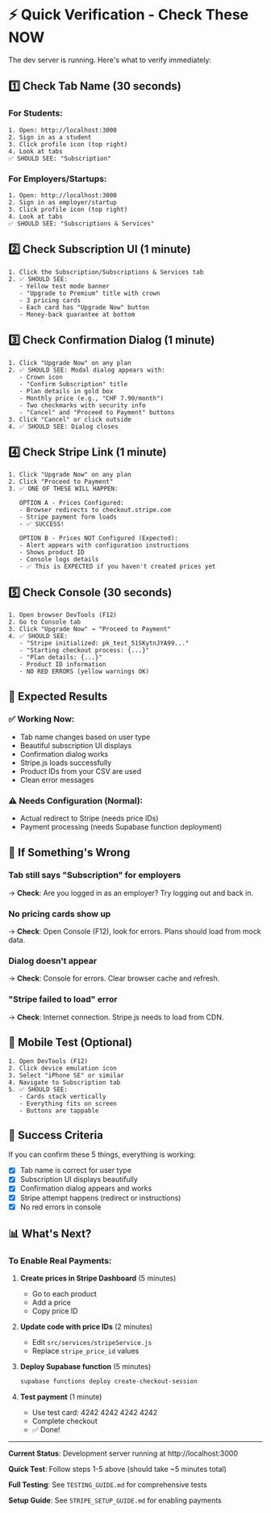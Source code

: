 # ⚡ Quick Verification - Check These NOW

The dev server is running. Here's what to verify immediately:

## 1️⃣ Check Tab Name (30 seconds)

### For Students:
```
1. Open: http://localhost:3000
2. Sign in as a student
3. Click profile icon (top right)
4. Look at tabs
✅ SHOULD SEE: "Subscription"
```

### For Employers/Startups:
```
1. Open: http://localhost:3000
2. Sign in as employer/startup
3. Click profile icon (top right)
4. Look at tabs
✅ SHOULD SEE: "Subscriptions & Services"
```

## 2️⃣ Check Subscription UI (1 minute)

```
1. Click the Subscription/Subscriptions & Services tab
2. ✅ SHOULD SEE:
   - Yellow test mode banner
   - "Upgrade to Premium" title with crown
   - 3 pricing cards
   - Each card has "Upgrade Now" button
   - Money-back guarantee at bottom
```

## 3️⃣ Check Confirmation Dialog (1 minute)

```
1. Click "Upgrade Now" on any plan
2. ✅ SHOULD SEE: Modal dialog appears with:
   - Crown icon
   - "Confirm Subscription" title
   - Plan details in gold box
   - Monthly price (e.g., "CHF 7.90/month")
   - Two checkmarks with security info
   - "Cancel" and "Proceed to Payment" buttons
3. Click "Cancel" or click outside
4. ✅ SHOULD SEE: Dialog closes
```

## 4️⃣ Check Stripe Link (1 minute)

```
1. Click "Upgrade Now" on any plan
2. Click "Proceed to Payment"
3. ✅ ONE OF THESE WILL HAPPEN:

   OPTION A - Prices Configured:
   - Browser redirects to checkout.stripe.com
   - Stripe payment form loads
   - ✅ SUCCESS!

   OPTION B - Prices NOT Configured (Expected):
   - Alert appears with configuration instructions
   - Shows product ID
   - Console logs details
   - ✅ This is EXPECTED if you haven't created prices yet
```

## 5️⃣ Check Console (30 seconds)

```
1. Open browser DevTools (F12)
2. Go to Console tab
3. Click "Upgrade Now" → "Proceed to Payment"
4. ✅ SHOULD SEE:
   - "Stripe initialized: pk_test_51SKytnJYA99..."
   - "Starting checkout process: {...}"
   - "Plan details: {...}"
   - Product ID information
   - NO RED ERRORS (yellow warnings OK)
```

## 🎯 Expected Results

### ✅ Working Now:
- Tab name changes based on user type
- Beautiful subscription UI displays
- Confirmation dialog works
- Stripe.js loads successfully
- Product IDs from your CSV are used
- Clean error messages

### ⚠️ Needs Configuration (Normal):
- Actual redirect to Stripe (needs price IDs)
- Payment processing (needs Supabase function deployment)

## 🐛 If Something's Wrong

### Tab still says "Subscription" for employers
→ **Check**: Are you logged in as an employer? Try logging out and back in.

### No pricing cards show up
→ **Check**: Open Console (F12), look for errors. Plans should load from mock data.

### Dialog doesn't appear
→ **Check**: Console for errors. Clear browser cache and refresh.

### "Stripe failed to load" error
→ **Check**: Internet connection. Stripe.js needs to load from CDN.

## 📱 Mobile Test (Optional)

```
1. Open DevTools (F12)
2. Click device emulation icon
3. Select "iPhone SE" or similar
4. Navigate to Subscription tab
5. ✅ SHOULD SEE:
   - Cards stack vertically
   - Everything fits on screen
   - Buttons are tappable
```

## 🎉 Success Criteria

If you can confirm these 5 things, everything is working:

- [x] Tab name is correct for user type
- [x] Subscription UI displays beautifully
- [x] Confirmation dialog appears and works
- [x] Stripe attempt happens (redirect or instructions)
- [x] No red errors in console

## 📊 What's Next?

### To Enable Real Payments:

1. **Create prices in Stripe Dashboard** (5 minutes)
   - Go to each product
   - Add a price
   - Copy price ID

2. **Update code with price IDs** (2 minutes)
   - Edit `src/services/stripeService.js`
   - Replace `stripe_price_id` values

3. **Deploy Supabase function** (5 minutes)
   ```bash
   supabase functions deploy create-checkout-session
   ```

4. **Test payment** (1 minute)
   - Use test card: 4242 4242 4242 4242
   - Complete checkout
   - ✅ Done!

---

**Current Status**: Development server running at http://localhost:3000

**Quick Test**: Follow steps 1-5 above (should take ~5 minutes total)

**Full Testing**: See `TESTING_GUIDE.md` for comprehensive tests

**Setup Guide**: See `STRIPE_SETUP_GUIDE.md` for enabling payments

